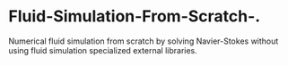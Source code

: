 # Fluid-Simulation-From-Scratch-.
Numerical fluid simulation from scratch by solving Navier-Stokes without using fluid simulation specialized external libraries.
